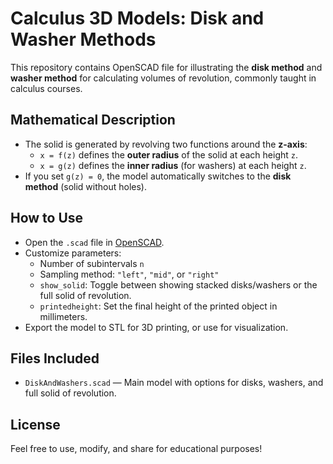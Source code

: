 # Calculus 3D Models: Disk and Washer Methods

This repository contains OpenSCAD file for illustrating the **disk method** and **washer method** for calculating volumes of revolution, commonly taught in calculus courses.

## Mathematical Description

- The solid is generated by revolving two functions around the **z-axis**:
  - `x = f(z)` defines the **outer radius** of the solid at each height `z`.
  - `x = g(z)` defines the **inner radius** (for washers) at each height `z`.
- If you set `g(z) = 0`, the model automatically switches to the **disk method** (solid without holes).

## How to Use

- Open the `.scad` file in [OpenSCAD](https://openscad.org/).
- Customize parameters:
  - Number of subintervals `n`
  - Sampling method: `"left"`, `"mid"`, or `"right"`
  - `show_solid`: Toggle between showing stacked disks/washers or the full solid of revolution.
  - `printedheight`: Set the final height of the printed object in millimeters.
- Export the model to STL for 3D printing, or use for visualization.

## Files Included

- `DiskAndWashers.scad` — Main model with options for disks, washers, and full solid of revolution.

## License

Feel free to use, modify, and share for educational purposes!
